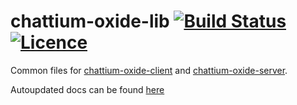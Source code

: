 # chattium-oxide-lib [![Build Status](https://travis-ci.org/nabijaczleweli/chattium-oxide-lib.svg?branch=master)](https://travis-ci.org/nabijaczleweli/chattium-oxide-lib) [![Licence](https://img.shields.io/badge/license-MIT-blue.svg?style=flat)](LICENSE)
Common files for [chattium-oxide-client](https://github.com/nabijaczleweli/chattium-oxide-client) and [chattium-oxide-server](https://github.com/nabijaczleweli/chattium-oxide-server).

Autoupdated docs can be found [here](https://rawcdn.githack.com/nabijaczleweli/chattium-oxide-lib/doc/chattium_oxide_lib/index.html)
